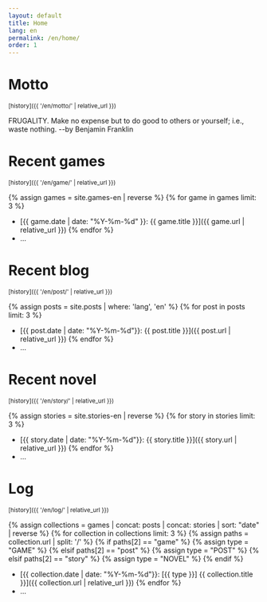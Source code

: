 ```yaml
---
layout: default
title: Home
lang: en
permalink: /en/home/
order: 1
---
```

# Motto

<sub>[history]({{ '/en/motto/' | relative_url }})</sub>

FRUGALITY. Make no expense but to do good to others or yourself; i.e., waste nothing. --by Benjamin Franklin

# Recent games

<sub>[history]({{ '/en/game/' | relative_url }})</sub>

{% assign games = site.games-en | reverse %}
{% for game in games limit: 3 %}
* [{{ game.date | date: "%Y-%m-%d" }}: {{ game.title }}]({{ game.url | relative_url }})
{% endfor %}
* ...

# Recent blog

<sub>[history]({{ '/en/post/' | relative_url }})</sub>

{% assign posts = site.posts | where: 'lang', 'en' %}
{% for post in posts limit: 3 %}
* [{{ post.date | date: "%Y-%m-%d"}}: {{ post.title }}]({{ post.url | relative_url }})
{% endfor %}
* ...

# Recent novel

<sub>[history]({{ '/en/story/' | relative_url }})</sub>

{% assign stories = site.stories-en | reverse %}
{% for story in stories limit: 3 %}
* [{{ story.date | date: "%Y-%m-%d"}}: {{ story.title }}]({{ story.url | relative_url }})
{% endfor %}
* ...

# Log

<sub>[history]({{ '/en/log/' | relative_url }})</sub>

{% assign collections = games | concat: posts | concat: stories | sort: "date" | reverse %}
{% for collection in collections limit: 3 %}
  {% assign paths = collection.url | split: '/' %}
  {% if paths[2] == "game" %}
    {% assign type = "GAME" %}
  {% elsif paths[2] == "post" %}
    {% assign type = "POST" %}
  {% elsif paths[2] == "story" %}
    {% assign type = "NOVEL" %}
  {% endif %}
* [{{ collection.date | date: "%Y-%m-%d"}}: [{{ type }}] {{ collection.title }}]({{ collection.url | relative_url }})
{% endfor %}
* ...

